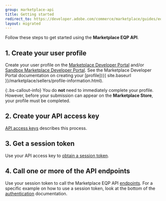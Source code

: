```yaml
---
group: marketplace-api
title: Getting started
redirect_to: https://developer.adobe.com/commerce/marketplace/guides/eqp/v1/getting-started/
layout: migrated
---
```


Follow these steps to get started using the **Marketplace EQP API**.

## 1. Create your user profile

Create your user profile on the [Marketplace Developer Portal][1] and/or [Sandbox Marketplace Developer Portal][2]. See the Marketplace Developer Portal documentation on creating your [profile]({{ site.baseurl }}/marketplace/sellers/profile-information.html).

{:.bs-callout-info}
You do **not** need to immediately complete your profile.  However, before your submission can appear on the **Marketplace Store**, your profile must be completed.

## 2. Create your API access key

[API access keys](access-keys.html) describes this process.

## 3. Get a session token

Use your API access key to [obtain a session token](auth.html#session-token).

## 4. Call one or more of the API endpoints

Use your session token to call the Marketplace EQP API [endpoints](rest-api.html).
For a specific example on how to use a session token, look at the bottom of the [authentication](auth.html#token-use) documentation.

[1]: https://developer.magento.com
[2]: https://developer-stg.magento.com
